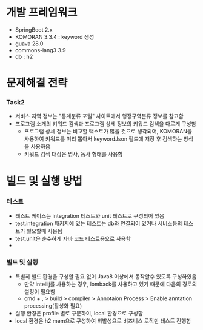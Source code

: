 # 개발 프레임워크
- SpringBoot 2.x
- KOMORAN 3.3.4 : keyword 생성
- guava 28.0
- commons-lang3 3.9
- db : h2 

# 문제해결 전략
### Task2
- 서비스 지역 정보는 "통계분류 포털" 사이트에서 행정구역분류 정보를 참고함
- 프로그램 소개의 키워드 검색과 프로그램 상세 정보의 키워드 검색을 다르게 구성함
  - 프로그램 상세 정보는 비교할 택스트가 많을 것으로 생각되어, KOMORAN을 사용하여 
  키워드를 미리 뽑아서 keywordJson 필드에 저장 후 검색하는 방식을 사용하음
  - 키워드 검색 대상은 명사, 동사 형태를 사용함

# 빌드 및 실행 방법
### 테스트
- 테스트 케이스는 integration 테스트와 unit 테스트로 구성되어 있음
- test.integration 패키지에 있는 테스트는 db와 연결되어 있거나 서비스등의 테스트가 필요할때 사용됨
- test.unit은 순수하게 자바 코드 테스트용으로 사용함
- 

### 빌드 및 실행
- 특별히 빌드 환경을 구성할 필요 없이 Java8 이상에서 동작할수 있도록 구성하였음
  - 만약 intellij를 사용하는 경우, lomback를 사용하고 있기 때문에 다음의 경로의 설정이 필요함
  - cmd + , > build > compiler > Annotaion Process > Enable anntation processing(활성화 필요)
- 실행 환경은 profile 별로 구분하여, local 환경으로 구성함
- local 환경은 h2 mem으로 구성하여 휘발성으로 비즈니스 로직만 테스트 진행함
